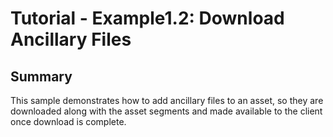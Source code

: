 Tutorial - Example1.2: Download Ancillary Files
===============================================
## Summary
This sample demonstrates how to add ancillary files to an asset, so they are downloaded along with the asset segments and made available to the client once download is complete.
</br>
</br>